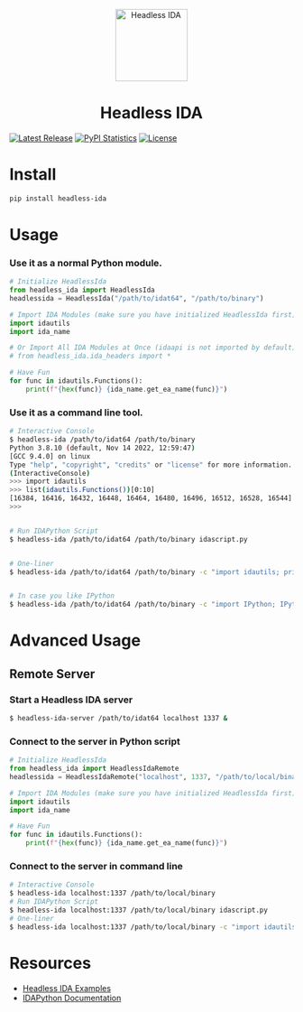 <p align="center">
  <img alt="Headless IDA" src="https://raw.githubusercontent.com/DennyDai/headless-ida/main/headless-ida.png" width="128">
</p>
<h1 align="center">Headless IDA</h1>

[![Latest Release](https://img.shields.io/pypi/v/headless-ida.svg)](https://pypi.python.org/pypi/headless-ida/)
[![PyPI Statistics](https://img.shields.io/pypi/dm/headless-ida.svg)](https://pypistats.org/packages/headless-ida)
[![License](https://img.shields.io/github/license/DennyDai/headless-ida.svg)](https://github.com/DennyDai/headless-ida/blob/main/LICENSE)

# Install
```bash
pip install headless-ida
```

# Usage

### Use it as a normal Python module.
```python
# Initialize HeadlessIda
from headless_ida import HeadlessIda
headlessida = HeadlessIda("/path/to/idat64", "/path/to/binary")

# Import IDA Modules (make sure you have initialized HeadlessIda first)
import idautils
import ida_name

# Or Import All IDA Modules at Once (idaapi is not imported by default)
# from headless_ida.ida_headers import *

# Have Fun
for func in idautils.Functions():
    print(f"{hex(func)} {ida_name.get_ea_name(func)}")
```

### Use it as a command line tool.
```bash
# Interactive Console
$ headless-ida /path/to/idat64 /path/to/binary
Python 3.8.10 (default, Nov 14 2022, 12:59:47) 
[GCC 9.4.0] on linux
Type "help", "copyright", "credits" or "license" for more information.
(InteractiveConsole)
>>> import idautils
>>> list(idautils.Functions())[0:10]
[16384, 16416, 16432, 16448, 16464, 16480, 16496, 16512, 16528, 16544]
>>> 


# Run IDAPython Script
$ headless-ida /path/to/idat64 /path/to/binary idascript.py


# One-liner
$ headless-ida /path/to/idat64 /path/to/binary -c "import idautils; print(list(idautils.Functions())[0:10])"


# In case you like IPython
$ headless-ida /path/to/idat64 /path/to/binary -c "import IPython; IPython.embed();"
```

# Advanced Usage
## Remote Server

### Start a Headless IDA server
```bash
$ headless-ida-server /path/to/idat64 localhost 1337 &
```

### Connect to the server in Python script
```python
# Initialize HeadlessIda
from headless_ida import HeadlessIdaRemote
headlessida = HeadlessIdaRemote("localhost", 1337, "/path/to/local/binary")

# Import IDA Modules (make sure you have initialized HeadlessIda first)
import idautils
import ida_name

# Have Fun
for func in idautils.Functions():
    print(f"{hex(func)} {ida_name.get_ea_name(func)}")
```

### Connect to the server in command line
```bash
# Interactive Console
$ headless-ida localhost:1337 /path/to/local/binary
# Run IDAPython Script
$ headless-ida localhost:1337 /path/to/local/binary idascript.py
# One-liner
$ headless-ida localhost:1337 /path/to/local/binary -c "import idautils; print(list(idautils.Functions())[0:10])"
```


# Resources
- [Headless IDA Examples](https://github.com/DennyDai/headless-ida/tree/main/examples)
- [IDAPython Documentation](https://www.hex-rays.com/products/ida/support/idapython_docs/)
